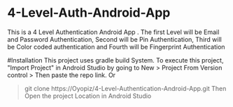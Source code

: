 # 4-Level-Auth-Android-App
This is a 4 Level Authentication Android App . The first Level will be Email and Password Authentication, Second will be Pin Authentication, Third will be Color coded authentication and Fourth will be Fingerprint Authentication

#Installation
This project uses gradle build System. To execute this project, "Import Project" in Android Studio by going to New > Project From Version control > Then paste the repo link. Or
> git clone https://Oyopiz/4-Level-Authentication-Android-App.git
Then Open the project Location in Android Studio
